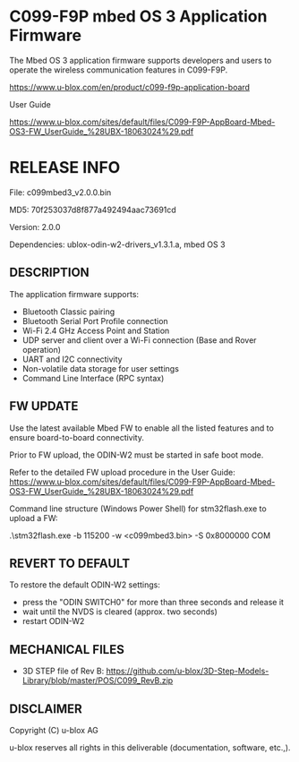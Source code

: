 # C099-F9P mbed OS 3 Application Firmware
The Mbed OS 3 application firmware supports developers and users to operate the wireless communication features in C099-F9P.

https://www.u-blox.com/en/product/c099-f9p-application-board

User Guide

https://www.u-blox.com/sites/default/files/C099-F9P-AppBoard-Mbed-OS3-FW_UserGuide_%28UBX-18063024%29.pdf

# RELEASE INFO
File: c099mbed3_v2.0.0.bin

MD5: 70f253037d8f877a492494aac73691cd

Version: 2.0.0

Dependencies: ublox-odin-w2-drivers_v1.3.1.a, mbed OS 3

## DESCRIPTION
The application firmware supports:

- Bluetooth Classic pairing
- Bluetooth Serial Port Profile connection
- Wi-Fi 2.4 GHz Access Point and Station
- UDP server and client over a Wi-Fi connection (Base and Rover operation)
- UART and I2C connectivity
- Non-volatile data storage for user settings
- Command Line Interface (RPC syntax)

## FW UPDATE

Use the latest available Mbed FW to enable all the listed features and to ensure board-to-board connectivity.

Prior to FW upload, the ODIN-W2 must be started in safe boot mode.

Refer to the detailed FW upload procedure in the User Guide: https://www.u-blox.com/sites/default/files/C099-F9P-AppBoard-Mbed-OS3-FW_UserGuide_%28UBX-18063024%29.pdf

Command line structure (Windows Power Shell) for stm32flash.exe to upload a FW:

.\stm32flash.exe -b 115200 -w <c099mbed3.bin> -S 0x8000000 COM<port number>

## REVERT TO DEFAULT

To restore the default ODIN-W2 settings:

- press the "ODIN SWITCH0" for more than three seconds and release it
- wait until the NVDS is cleared (approx. two seconds)
- restart ODIN-W2

## MECHANICAL FILES

- 3D STEP file of Rev B: https://github.com/u-blox/3D-Step-Models-Library/blob/master/POS/C099_RevB.zip

## DISCLAIMER
Copyright (C) u-blox AG

u-blox reserves all rights in this deliverable (documentation, software, etc.,).
